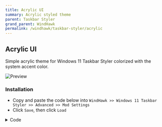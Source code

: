 ```yaml
---
title: Acrylic UI
summary: Acrylic styled theme
parent: Taskbar Styler
grand_parent: WindHawk
permalink: /windhawk/taskbar-styler/acrylic
---
```



## Acrylic UI
Simple acrylic theme for Windows 11 Taskbar Styler colorized with the system accent color.

![Preview](https://raw.githubusercontent.com/The-Back-Room/The-Back-Room.github.io/refs/heads/main/docs/assets/images/previews/taskbar-styler/acrylic.bmp)

### Installation

- Copy and paste the code below into `WindHawk >> Windows 11 Taskbar Styler >> Advanced >> Mod Settings`
- Click `Save`, then click `Load`

<details>
<summary>Code</summary>
<div class="code-block">
{
  "controlStyles[0].target": "Taskbar.TaskbarFrame > Grid#RootGrid > Taskbar.TaskbarBackground",
  "controlStyles[0].styles[0]": "Margin = 12,5",
  "controlStyles[1].target": "Taskbar.TaskbarFrame > Grid#RootGrid > Taskbar.TaskbarBackground > Grid > Rectangle#BackgroundFill",
  "controlStyles[1].styles[0]": "Fill := <AcrylicBrush TintColor=\"{ThemeResource SystemAccentColor}\" TintOpacity=\"0.4\" FallbackColor=\"{ThemeResource SystemAccentColor}\" />",
  "controlStyles[2].target": "Grid#OverflowRootGrid > Border",
  "controlStyles[2].styles[0]": "Background := <AcrylicBrush TintColor=\"{ThemeResource SystemAccentColor}\" TintOpacity=\"0.4\" FallbackColor=\"{ThemeResource SystemAccentColor}\" />",
  "controlStyles[2].styles[1]": "CornerRadius = 2",
  "controlStyles[0].styles[1]": "CornerRadius = 2",
  "controlStyles[3].target": "Grid#SystemTrayFrameGrid",
  "controlStyles[3].styles[0]": "CornerRadius = 2",
  "controlStyles[3].styles[1]": "Margin = 0,8,16,8",
  "controlStyles[3].styles[2]": "Background := <AcrylicBrush TintColor=\"{ThemeResource SystemAccentColorDark2}\" TintOpacity=\"0.4\" FallbackColor=\"{ThemeResource SystemAccentColorDark2}\" />",
  "controlStyles[4].target": "Border#SearchPillBackgroundElement",
  "controlStyles[5].target": "SearchUx.SearchUI.SearchButtonRootGrid > Border#BackgroundElement",
  "controlStyles[5].styles[0]": "Background := <AcrylicBrush TintColor=\"{ThemeResource SystemAccentColorDark3}\" TintOpacity=\"0.4\" FallbackColor=\"{ThemeResource SystemAccentColorDark3}\" />",
  "controlStyles[6].target": "SearchUx.SearchUI.SearchIconButton > SearchUx.SearchUI.SearchButtonRootGrid@CommonStates > Border#BackgroundElement",
  "controlStyles[6].styles[0]": "Background := <AcrylicBrush TintColor=\"{ThemeResource SystemAccentColor}\" TintOpacity=\"0.4\" FallbackColor=\"{ThemeResource SystemAccentColor}\" />",
  "controlStyles[6].styles[1]": "CornerRadius = 2",
  "controlStyles[7].target": "Taskbar.ExperienceToggleButton",
  "controlStyles[8].target": "Taskbar.SearchBoxButton",
  "controlStyles[9].target": "Taskbar.TaskListButton",
  "controlStyles[7].styles[0]": "CornerRadius = 2",
  "controlStyles[8].styles[0]": "CornerRadius = 2",
  "controlStyles[9].styles[0]": "CornerRadius = 2",
  "controlStyles[10].target": "Windows.UI.Xaml.Controls.Grid#ModalRootGrid > Windows.UI.Xaml.Controls.Border#BackgroundElement ",
  "controlStyles[10].styles[0]": "CornerRadius = 2",
  "controlStyles[10].styles[1]": "Background := <AcrylicBrush TintColor=\"{ThemeResource SystemAccentColor}\" TintOpacity=\"0.4\" FallbackColor=\"{ThemeResource SystemAccentColor}\" />",
  "controlStyles[11].target": "Windows.UI.Xaml.Controls.Border#BackgroundDimmingLayer",
  "controlStyles[11].styles[0]": "Background := <AcrylicBrush TintColor=\"{ThemeResource SystemAccentColor}\" TintOpacity=\"0.4\" FallbackColor=\"{ThemeResource SystemAccentColor}\" />",
  "controlStyles[11].styles[1]": "CornerRadius = 2",
  "controlStyles[12].target": "Windows.UI.Xaml.Shapes.Rectangle#HorizontalTrackRect",
  "controlStyles[12].styles[0]": "Height = 5",
  "controlStyles[13].target": "TextBlock#InnerTextBlock[Text=]",
  "controlStyles[13].styles[0]": "Text = ",
  "controlStyles[13].styles[1]": "Margin = 5",
  "controlStyles[14].target": "Taskbar.TaskListLabeledButtonPanel@RunningIndicatorStates > Rectangle#RunningIndicator",
  "controlStyles[14].styles[0]": "Fill = Transparent",
  "controlStyles[15].target": "Taskbar.TaskItemThumbnailView > Grid > Border",
  "controlStyles[15].styles[0]": "CornerRadius = 2",
  "controlStyles[15].styles[1]": "BorderThickness = 1",
  "controlStyles[15].styles[2]": "Background := <AcrylicBrush TintColor=\"{ThemeResource SystemAccentColorDark2}\" TintOpacity=\"0.4\" FallbackColor=\"{ThemeResource SystemAccentColorDark2}\" />",
  "controlStyles[15].styles[3]": "BorderBrush := <AcrylicBrush TintColor=\"{ThemeResource SystemAccentColorDark1}\" TintOpacity=\"0.4\" FallbackColor=\"{ThemeResource SystemAccentColorDark1}\" />",
  "controlStyles[16].target": "Border#ProgressBarRoot > Border > Grid > Rectangle",
  "controlStyles[17].target": "Border#ProgressBarRoot > Border > Grid > Rectangle#ProgressBarTrack",
  "controlStyles[16].styles[0]": "Fill := <SolidColorBrush Color=\"{ThemeResource SystemAccentColorDark1}\" FallbackColor=\"{ThemeResource SystemAccentColorDark1}\" />",
  "controlStyles[17].styles[0]": "Fill := <SolidColorBrush Color=\"{ThemeResource SystemAccentColorDark3}\"\" FallbackColor=\"{ThemeResource SystemAccentColorDark3}\" />",
  "controlStyles[18].target": "Taskbar.TaskListButtonPanel@CommonStates > Border#BackgroundElement",
  "controlStyles[18].styles[0]": "Background := <AcrylicBrush TintColor=\"{ThemeResource SystemAccentColorDark2}\" TintOpacity=\"0.4\" FallbackColor=\"{ThemeResource SystemAccentColorDark2}\" />",
  "controlStyles[19].target": "Taskbar.TaskListLabeledButtonPanel",
  "controlStyles[18].styles[1]": "Background@ActiveNormal := <AcrylicBrush TintColor=\"{ThemeResource SystemAccentColorDark2}\" TintOpacity=\"0.4\" FallbackColor=\"{ThemeResource SystemAccentColorDark2}\" />",
  "controlStyles[18].styles[2]": "Background@ActivePressed := <AcrylicBrush TintColor=\"{ThemeResource SystemAccentColorDark1}\" TintOpacity=\"0.4\" FallbackColor=\"{ThemeResource SystemAccentColorDark1}\" />",
  "controlStyles[18].styles[3]": "Background@ActivePointerOver := <AcrylicBrush TintColor=\"{ThemeResource SystemAccentColorDark3}\" TintOpacity=\"0.4\" FallbackColor=\"{ThemeResource SystemAccentColorDark3}\" />",
  "controlStyles[18].styles[4]": "Background@InactiveNormal := <AcrylicBrush TintColor=\"{ThemeResource SystemAccentColorDark2}\" TintOpacity=\"0.4\" FallbackColor=\"{ThemeResource SystemAccentColorDark2}\" />",
  "controlStyles[18].styles[5]": "Background@InactivePressed := <AcrylicBrush TintColor=\"{ThemeResource SystemAccentColorDark1}\" TintOpacity=\"0.4\" FallbackColor=\"{ThemeResource SystemAccentColorDark1}\" />",
  "controlStyles[18].styles[6]": "Background@InactivePointerOver := <AcrylicBrush TintColor=\"{ThemeResource SystemAccentColorDark3}\" TintOpacity=\"0.4\" FallbackColor=\"{ThemeResource SystemAccentColorDark3}\" />",
  "controlStyles[20].target": "taskbar:TaskListLabeledButtonPanel@CommonStates > Border#BackgroundElement",
  "controlStyles[20].styles[0]": "Background := <AcrylicBrush TintColor=\"{ThemeResource SystemAccentColorDark2}\" TintOpacity=\"0.4\" FallbackColor=\"{ThemeResource SystemAccentColorDark2}\" />",
  "controlStyles[20].styles[1]": "Background@ActiveNormal := <AcrylicBrush TintColor=\"{ThemeResource SystemAccentColorDark2}\" TintOpacity=\"0.4\" FallbackColor=\"{ThemeResource SystemAccentColorDark2}\" />",
  "controlStyles[20].styles[2]": "Background@ActivePressed := <AcrylicBrush TintColor=\"{ThemeResource SystemAccentColorDark1}\" TintOpacity=\"0.4\" FallbackColor=\"{ThemeResource SystemAccentColorDark1}\" />",
  "controlStyles[20].styles[3]": "Background@ActivePointerOver := <AcrylicBrush TintColor=\"{ThemeResource SystemAccentColorDark3}\" TintOpacity=\"0.4\" FallbackColor=\"{ThemeResource SystemAccentColorDark3}\" />",
  "controlStyles[20].styles[4]": "Background@InactiveNormal := <AcrylicBrush TintColor=\"{ThemeResource SystemAccentColorDark2}\" TintOpacity=\"0.4\" FallbackColor=\"{ThemeResource SystemAccentColorDark2}\" />",
  "controlStyles[20].styles[5]": "Background@InactivePressed := <AcrylicBrush TintColor=\"{ThemeResource SystemAccentColorDark1}\" TintOpacity=\"0.4\" FallbackColor=\"{ThemeResource SystemAccentColorDark1}\" />",
  "controlStyles[20].styles[6]": "Background@InactivePointerOver := <AcrylicBrush TintColor=\"{ThemeResource SystemAccentColorDark3}\" TintOpacity=\"0.4\" FallbackColor=\"{ThemeResource SystemAccentColorDark3}\" />",
  "controlStyles[20].styles[7]": "Background@MultiWindowNormal := <AcrylicBrush TintColor=\"{ThemeResource SystemAccentColorDark2}\" TintOpacity=\"0.4\" FallbackColor=\"{ThemeResource SystemAccentColorDark2}\" />",
  "controlStyles[20].styles[8]": "Background@MultiWindowPressed := <AcrylicBrush TintColor=\"{ThemeResource SystemAccentColorDark1}\" TintOpacity=\"0.4\" FallbackColor=\"{ThemeResource SystemAccentColorDark1}\" />",
  "controlStyles[20].styles[9]": "Background@MultiWindowPointerOver := <AcrylicBrush TintColor=\"{ThemeResource SystemAccentColorDark3}\" TintOpacity=\"0.4\" FallbackColor=\"{ThemeResource SystemAccentColorDark3}\" />",
  "controlStyles[18].styles[7]": "Padding = 1,0,-10,0",
  "controlStyles[18].styles[8]": "Margin = 3",
  "controlStyles[19].styles[0]": "Margin = 3",
  "controlStyles[18].styles[9]": "CornerRadius = 2",
  "controlStyles[21].target": "Taskbar.TaskbarBackground#HoverFlyoutBackgroundControl > Grid > Rectangle#BackgroundFill",
  "controlStyles[21].styles[0]": "Fill := <AcrylicBrush TintColor=\"{ThemeResource SystemAccentColorDark2}\" TintOpacity=\"0.4\" FallbackColor=\"{ThemeResource SystemAccentColorDark2}\" />",
  "controlStyles[22].target": "Rectangle#BackgroundStroke",
  "controlStyles[22].styles[0]": "Fill := Transparent",
  "controlStyles[5].styles[1]": "CornerRadius = 2",
  "controlStyles[5].styles[2]": "BorderThickness = 1",
  "controlStyles[5].styles[3]": "BorderBrush := <AcrylicBrush TintColor=\"{ThemeResource SystemAccentColorLight3}\" TintOpacity=\"0.4\" FallbackColor=\"{ThemeResource SystemAccentColorLight3}\" />",
  "controlStyles[23].target": "TextBlock#SearchBoxTextBlock",
  "controlStyles[23].styles[0]": "Foreground = White",
  "controlStyles[24].target": "ToolTip",
  "controlStyles[24].styles[0]": "Background := <AcrylicBrush TintColor=\"{ThemeResource SystemAccentColorDark3}\" TintOpacity=\"0.4\" FallbackColor=\"{ThemeResource SystemAccentColorDark3}\" />",
  "controlStyles[24].styles[1]": "CornerRadius = 2",
  "controlStyles[24].styles[2]": "BorderThickness = 1",
  "controlStyles[24].styles[3]": "FontSize = 12",
  "controlStyles[24].styles[4]": "Foreground = White",
  "controlStyles[24].styles[5]": "Margin = 3",
  "controlStyles[4].styles[0]": "CornerRadius = 2",
  "controlStyles[4].styles[1]": "Margin = 3",
  "controlStyles[4].styles[2]": "BorderThickness = 1",
  "controlStyles[4].styles[3]": "BorderBrush := <AcrylicBrush TintColor=\"{ThemeResource SystemAccentColorDark3}\" TintOpacity=\"0.4\" FallbackColor=\"{ThemeResource SystemAccentColorDark3}\" />",
  "controlStyles[23].styles[1]": "FontSize = 12",
  "controlStyles[24].styles[6]": "BorderBrush := <AcrylicBrush TintColor=\"{ThemeResource SystemAccentColorLight3}\" TintOpacity=\"0.4\" FallbackColor=\"{ThemeResource SystemAccentColorLight3}\" />"
}
</div>
</details>